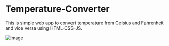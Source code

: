 # Temperature-Converter
This is simple web app to convert temperature from Celsius and Fahrenheit and vice versa using HTML-CSS-JS.

![image](https://github.com/Tejas-warade/Temperature-Converter/assets/108890932/a64621ac-ffe3-447a-9007-963d0971390b)
